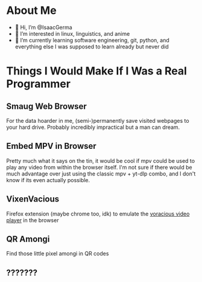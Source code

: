 # About Me
- 👋 Hi, I’m @IsaacGerma
- 👀 I’m interested in linux, linguistics, and anime
- 🌱 I’m currently learning software engineering, git, python, and everything else I was supposed to learn already but never did
<!---
- 💞️ I’m looking to collaborate on ...
- 📫 How to reach me ...
--->
# Things I Would Make If I Was a Real Programmer
## Smaug Web Browser 
For the data hoarder in me, (semi-)permanently save visited webpages to your hard drive. Probably incredibly impractical but a man can dream. 
## Embed MPV in Browser
Pretty much what it says on the tin, it would be cool if mpv could be used to play any video from within the browser itself. I'm not sure if there would be much advantage over just using the classic mpv + yt-dlp combo, and I don't know if its even actually possible.
## VixenVacious
Firefox extension (maybe chrome too, idk) to emulate the [voracious video player](https://voracious.app/) in the browser
## QR Amongi
Find those little pixel amongi in QR codes
## ???????

<!---
IsaacGerma/IsaacGerma is a ✨ special ✨ repository because its `README.md` (this file) appears on your GitHub profile.
You can click the Preview link to take a look at your changes.
--->
